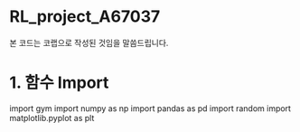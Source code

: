# RL_project_A67037
본 코드는 코랩으로 작성된 것임을 말씀드립니다.

# 1. 함수 Import

import gym
import numpy as np
import pandas as pd
import random
import matplotlib.pyplot as plt



